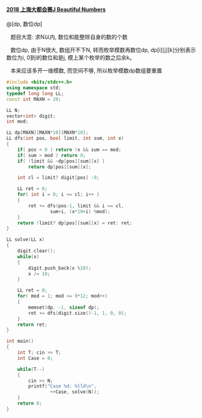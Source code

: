 #### [2018 上海大都会赛J Beautiful Numbers](https://www.nowcoder.com/acm/contest/163/J)

@[dp, 数位dp]

&ensp; 题目大意: 求N以内, 数位和能整除自身的数的个数

&ensp; 数位dp, 由于N很大, 数组开不下N, 转而枚举模数再数位dp, dp[i][j][k]分别表示数位为i, 0到i的数位和是j, 模上某个枚举的数之后余k。

&ensp; 本来应该多开一维模数, 而空间不够, 所以枚举模数dp数组要重置

```cpp
#include <bits/stdc++.h>
using namespace std;
typedef long long LL;
const int MAXN = 20;

LL N;
vector<int> digit;
int mod;

LL dp[MAXN][MAXN*10][MAXN*10];
LL dfs(int pos, bool limit, int sum, int x)
{
    if( pos < 0 ) return !x && sum == mod;
    if( sum > mod ) return 0;
    if( !limit && ~dp[pos][sum][x] )
        return dp[pos][sum][x];

    int cl = limit? digit[pos] :9;

    LL ret = 0;
    for( int i = 0; i <= cl; i++ )
    {
        ret += dfs(pos-1, limit && i == cl,
                sum+i, (x*10+i) %mod);
    }
    return !limit? dp[pos][sum][x] = ret: ret;
}

LL solve(LL x)
{
    digit.clear();
    while(x)
    {
        digit.push_back(x %10);
        x /= 10;
    }

    LL ret = 0;
    for( mod = 1; mod <= 9*12; mod++)
    {
        memset(dp, -1, sizeof dp);
        ret += dfs(digit.size()-1, 1, 0, 0);
    }
    return ret;
}

int main()
{
    int T; cin >> T;
    int Case = 0;

    while(T--)
    {
        cin >> N;
        printf("Case %d: %lld\n",
                ++Case, solve(N));
    }
    return 0;
}
```